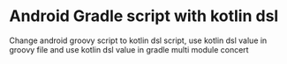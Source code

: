 # Android Gradle script with kotlin dsl

Change android groovy script to kotlin dsl script, use kotlin dsl value in groovy file and use kotlin dsl value in gradle multi module concert
